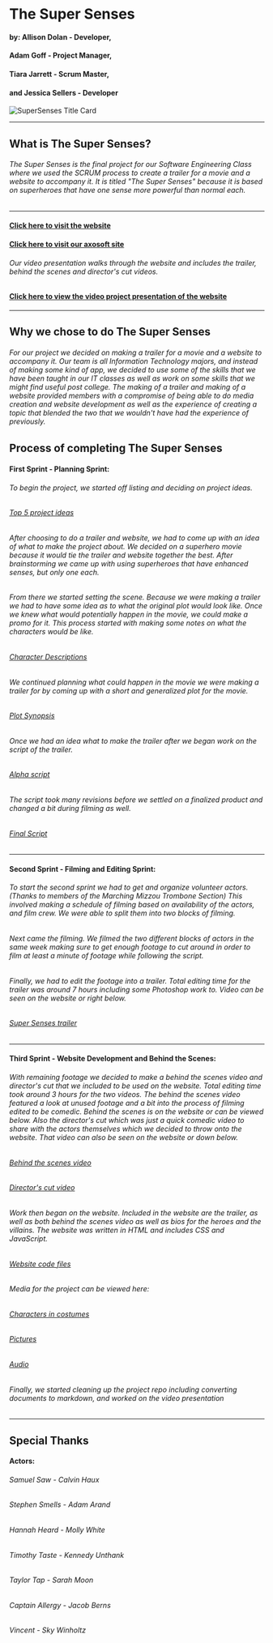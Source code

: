 # The Super Senses

#### by: Allison Dolan - Developer,
#### Adam Goff - Project Manager,
#### Tiara Jarrett - Scrum Master,
#### and Jessica Sellers - Developer

![SuperSenses Title Card](SuperTitle.png)

---

## What is The Super Senses?

###### The Super Senses is the final project for our Software Engineering Class where we used the SCRUM process to create a trailer for a movie and a website to accompany it. It is titled "The Super Senses" because it is based on superheroes that have one sense more powerful than normal each.
---

#### [Click here to visit the website](http://ec2-54-91-111-24.compute-1.amazonaws.com/SuperSenses/supersenses.html)

#### [Click here to visit our axosoft site](https://tjk9b.axosoft.com/?version=full)

###### Our video presentation walks through the website and includes the trailer, behind the scenes and director's cut videos.

#### [Click here to view the video project presentation of the website](https://drive.google.com/open?id=1yUqaI2DKhjCFsKn9nVGBKWFOJsullhUI)
---

## Why we chose to do The Super Senses

###### For our project we decided on making a trailer for a movie and a website to accompany it. Our team is all Information Technology majors, and instead of making some kind of app, we decided to use some of the skills that we have been taught in our IT classes as well as work on some skills that we might find useful post college. The making of a trailer and making of a website provided members with a compromise of being able to do media creation and website development as well as the experience of creating a topic that blended the two that we wouldn't have had the experience of previously.

## Process of completing The Super Senses

#### First Sprint - Planning Sprint:

###### To begin the project, we started off listing and deciding on project ideas.

###### [Top 5 project ideas](ideas.md) 

###### After choosing to do a trailer and website, we had to come up with an idea of what to make the project about. We decided on a superhero movie because it would tie the trailer and website together the best. After brainstorming we came up with using superheroes that have enhanced senses, but only one each.

###### From there we started setting the scene. Because we were making a trailer we had to have some idea as to what the original plot would look like. Once we knew what would potentially happen in the movie, we could make a promo for it. This process started with making some notes on what the characters would be like.

###### [Character Descriptions](charactersDescription.md)

###### We continued planning what could happen in the movie we were making a trailer for by coming up with a short and generalized plot for the movie.

###### [Plot Synopsis](plotLine.md)

###### Once we had an idea what to make the trailer after we began work on the script of the trailer.

###### [Alpha script](InitialScript.md)

###### The script took many revisions before we settled on a finalized product and changed a bit during filming as well.

###### [Final Script](FinalScript.md)

---

#### Second Sprint - Filming and Editing Sprint:

###### To start the second sprint we had to get and organize volunteer actors. (Thanks to members of the Marching Mizzou Trombone Section) This involved making a schedule of filming based on availability of the actors, and film crew. We were able to split them into two blocks of filming.

###### Next came the filming. We filmed the two different blocks of actors in the same week making sure to get enough footage to cut around in order to film at least a minute of footage while following the script.

###### Finally, we had to edit the footage into a trailer. Total editing time for the trailer was around 7 hours including some Photoshop work to. Video can be seen on the website or right below.

###### [Super Senses trailer](https://www.youtube.com/watch?v=eR3EEEJBTiI)

---

#### Third Sprint - Website Development and Behind the Scenes:

###### With remaining footage we decided to make a behind the scenes video and director's cut that we included to be used on the website. Total editing time took around 3 hours for the two videos. The behind the scenes video featured a look at unused footage and a bit into the process of filming edited to be comedic. Behind the scenes is on the website or can be viewed below. Also the director's cut which was just a quick comedic video to share with the actors themselves which we decided to throw onto the website. That video can also be seen on the website or down below.

###### [Behind the scenes video](https://www.youtube.com/watch?v=9L1cMk3g_a8)

###### [Director's cut video](https://www.youtube.com/watch?v=PeIQsFkPAVA)

###### Work then began on the website. Included in the website are the trailer, as well as both behind the scenes video as well as bios for the heroes and the villains. The website was written in HTML and includes CSS and JavaScript.

###### [Website code files](WebsiteHTMLcode)

###### Media for the project can be viewed here:

###### [Characters in costumes](CharacterCostumes)

###### [Pictures](Pictures)

###### [Audio](soundsAndMusic)

###### Finally, we started cleaning up the project repo including converting documents to markdown, and worked on the video presentation

---

## Special Thanks

#### Actors:

###### Samuel Saw - Calvin Haux
###### Stephen Smells - Adam Arand
###### Hannah Heard - Molly White
###### Timothy Taste - Kennedy Unthank
###### Taylor Tap - Sarah Moon
###### Captain Allergy - Jacob Berns
###### Vincent - Sky Winholtz
